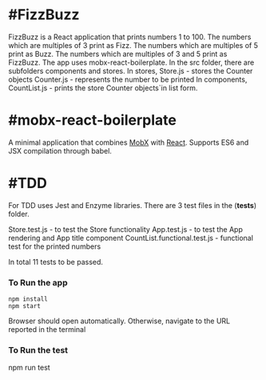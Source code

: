#FizzBuzz
=====================
FizzBuzz is a React application that prints numbers 1 to 100.
The numbers which are multiples of 3 print as Fizz.
The numbers which are multiples of 5 print as Buzz.
The numbers which are multiples of 3 and 5 print as FizzBuzz.
The app uses mobx-react-boilerplate.
In the src folder, there are subfolders components and stores.
In stores,
Store.js - stores the Counter objects
Counter.js - represents the number to be printed
In components,
CountList.js - prints the store Counter objects`in list form.

#mobx-react-boilerplate
=====================

A minimal application that combines [MobX](https://mobxjs.github.io/mobx) with [React](https://facebook.github.io/react).
Supports ES6 and JSX compilation through babel.

#TDD
=====================
For TDD uses Jest and Enzyme libraries.
There are 3 test files in the (__tests__) folder.

Store.test.js - to test the Store functionality
App.test.js - to test the App rendering and App title component
CountList.functional.test.js - functional test for the printed numbers

In total 11 tests to be passed. 

### To Run the app

```
npm install
npm start
```

Browser should open automatically. Otherwise, navigate to the URL reported in the terminal

### To Run the test
npm run test